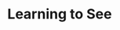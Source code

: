 ---
layout: post
external: true
external_url: http://informationarchitects.net/blog/learning-to-see/
title: Learning to See
---